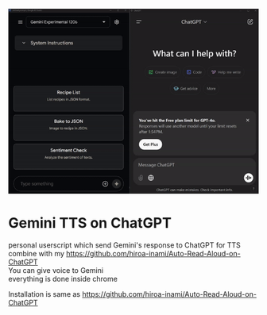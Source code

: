 ![Preview](./preview.gif)

# Gemini TTS on ChatGPT
personal userscript which send Gemini's response to ChatGPT for TTS  
combine with my https://github.com/hiroa-inami/Auto-Read-Aloud-on-ChatGPT  
You can give voice to Gemini  
everything is done inside chrome  

Installation is same as https://github.com/hiroa-inami/Auto-Read-Aloud-on-ChatGPT
